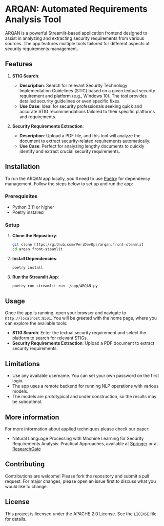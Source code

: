 # ARQAN: Automated Requirements Analysis Tool

ARQAN is a powerful Streamlit-based application frontend designed to assist in analyzing and extracting security requirements from various sources. The app features multiple tools tailored for different aspects of security requirements management.

## Features

1. **STIG Search**: 
   - **Description**: Search for relevant Security Technology Implementation Guidelines (STIG) based on a given textual security requirement and platform (e.g., Windows 10). The tool provides detailed security guidelines or even specific fixes.
   - **Use Case**: Ideal for security professionals seeking quick and accurate STIG recommendations tailored to their specific platforms and requirements.

2. **Security Requirements Extraction**: 
   - **Description**: Upload a PDF file, and this tool will analyze the document to extract security-related requirements automatically.
   - **Use Case**: Perfect for analyzing lengthy documents to quickly identify and extract crucial security requirements.

## Installation

To run the ARQAN app locally, you'll need to use [Poetry](https://python-poetry.org/) for dependency management. Follow the steps below to set up and run the app:

### Prerequisites

- Python 3.11 or higher
- Poetry installed

### Setup

1. **Clone the Repository**:
    ```bash
    git clone https://github.com/VeriDevOps/arqan.front-steamlit
    cd arqan.front-steamlit
    ```

2. **Install Dependencies**:
    ```bash
    poetry install
    ```

3. **Run the Streamlit App**:
    ```bash
    poetry run streamlit run ./app/ARQAN.py
    ```

## Usage

Once the app is running, open your browser and navigate to `http://localhost:8501`. You will be greeted with the home page, where you can explore the available tools:

- **STIG Search**: Enter the textual security requirement and select the platform to search for relevant STIGs.
- **Security Requirements Extraction**: Upload a PDF document to extract security requirements.

## Limitations

- Use any available username. You can set your own password on the first login.
- The app uses a remote backend for running NLP operations with various models.
- The models are prototypical and under construction, so the results may be suboptimal.

## More information

For more information about applied techniques please check our paper:

- Natural Language Processing with Machine Learning for Security Requirements Analysis: Practical Approaches, available at [Springer](https://www.springerprofessional.de/en/natural-language-processing-with-machine-learning-for-security-r/26534462) or at [ResearchGate](https://www.researchgate.net/publication/376568438_Natural_Language_Processing_with_Machine_Learning_for_Security_Requirements_Analysis_Practical_Approaches)

## Contributing

Contributions are welcome! Please fork the repository and submit a pull request. For major changes, please open an issue first to discuss what you would like to change.

## License

This project is licensed under the APACHE 2.0 License. See the `LICENSE` file for details.